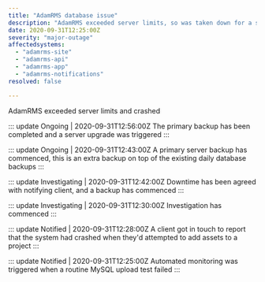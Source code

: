 ```yaml
---
title: "AdamRMS database issue"
description: "AdamRMS exceeded server limits, so was taken down for a server upgrade"
date: 2020-09-31T12:25:00Z
severity: "major-outage"
affectedsystems:
  - "adamrms-site"
  - "adamrms-api"
  - "adamrms-app"
  - "adamrms-notifications"
resolved: false

---
```


<!-- General content -->
AdamRMS exceeded server limits and crashed

<!--- language code: en -->

::: update Ongoing | 2020-09-31T12:56:00Z
The primary backup has been completed and a server upgrade was triggered
:::

::: update Ongoing | 2020-09-31T12:43:00Z
A primary server backup has commenced, this is an extra backup on top of the existing daily database backups
:::

::: update Investigating | 2020-09-31T12:42:00Z
Downtime has been agreed with notifying client, and a backup has commenced
:::

::: update Investigating | 2020-09-31T12:30:00Z
Investigation has commenced
:::

::: update Notified | 2020-09-31T12:28:00Z
A client got in touch to report that the system had crashed when they'd attempted to add assets to a project
:::

::: update Notified | 2020-09-31T12:25:00Z
Automated monitoring was triggered when a routine MySQL upload test failed
:::

